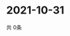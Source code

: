 # 2021-10-31
  共 0条

  <!-- BEGIN -->
  <!-- 最后更新时间Sun Oct 31 2021 12:06:18 GMT+0000 (Coordinated Universal Time) -->
  
  <!-- END -->
  
  